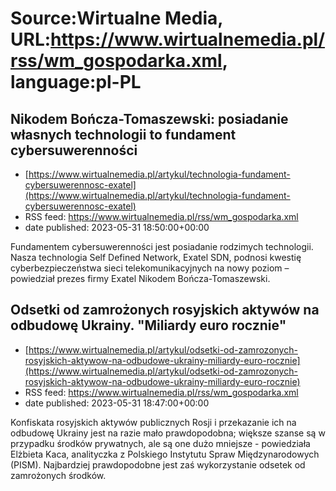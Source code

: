 # Source:Wirtualne Media, URL:https://www.wirtualnemedia.pl/rss/wm_gospodarka.xml, language:pl-PL

## Nikodem Bończa-Tomaszewski: posiadanie własnych technologii to fundament cybersuwerenności
 - [https://www.wirtualnemedia.pl/artykul/technologia-fundament-cybersuwerennosc-exatel](https://www.wirtualnemedia.pl/artykul/technologia-fundament-cybersuwerennosc-exatel)
 - RSS feed: https://www.wirtualnemedia.pl/rss/wm_gospodarka.xml
 - date published: 2023-05-31 18:50:00+00:00

Fundamentem cybersuwerenności jest posiadanie rodzimych technologii. Nasza technologia Self Defined Network, Exatel SDN, podnosi kwestię cyberbezpieczeństwa sieci telekomunikacyjnych na nowy poziom – powiedział prezes firmy Exatel Nikodem Bończa-Tomaszewski.

## Odsetki od zamrożonych rosyjskich aktywów na odbudowę Ukrainy. "Miliardy euro rocznie"
 - [https://www.wirtualnemedia.pl/artykul/odsetki-od-zamrozonych-rosyjskich-aktywow-na-odbudowe-ukrainy-miliardy-euro-rocznie](https://www.wirtualnemedia.pl/artykul/odsetki-od-zamrozonych-rosyjskich-aktywow-na-odbudowe-ukrainy-miliardy-euro-rocznie)
 - RSS feed: https://www.wirtualnemedia.pl/rss/wm_gospodarka.xml
 - date published: 2023-05-31 18:47:00+00:00

Konfiskata rosyjskich aktywów publicznych Rosji i przekazanie ich na odbudowę Ukrainy jest na razie mało prawdopodobna; większe szanse są w przypadku środków prywatnych, ale są one dużo mniejsze - powiedziała Elżbieta Kaca, analityczka z Polskiego Instytutu Spraw Międzynarodowych (PISM). Najbardziej prawdopodobne jest zaś wykorzystanie odsetek od zamrożonych środków.


